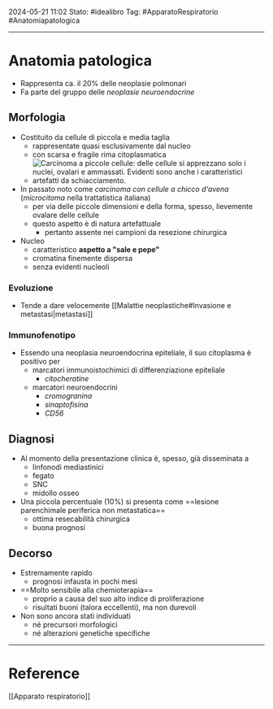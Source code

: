 2024-05-21 11:02
Stato: #idealibro 
Tag: #ApparatoRespiratorio #Anatomiapatologica 

---
# Anatomia patologica
- Rappresenta ca. il 20% delle neoplasie polmonari
- Fa parte del gruppo delle *neoplasie neuroendocrine*
## Morfologia
- Costituito da cellule di piccola e media taglia
	- rappresentate quasi esclusivamente dal nucleo
	- con scarsa e fragile rima citoplasmatica
	- ![Carcinoma a piccole cellule: delle cellule si apprezzano solo i nuclei, ovalari e ammassati. Evidenti sono anche i caratteristici artefatti da schiacciamento.](https://i.imgur.com/T7P4FCd.png)
- In passato noto come *carcinoma con cellule a chicco d'avena* (*microcitoma* nella trattatistica italiana)
	- per via delle piccole dimensioni e della forma, spesso, lievemente ovalare delle cellule
	- questo aspetto è di natura artefattuale
		- pertanto assente nei campioni da resezione chirurgica
- Nucleo
	- caratteristico **aspetto a "sale e pepe"**
	- cromatina finemente dispersa
	- senza evidenti nucleoli
### Evoluzione
- Tende a dare velocemente [[Malattie neoplastiche#Invasione e metastasi|metastasi]]
### Immunofenotipo
- Essendo una neoplasia neuroendocrina epiteliale, il suo citoplasma è positivo per
	- marcatori immunoistochimici di differenziazione epiteliale
		- *citocheratine*
	- marcatori neuroendocrini
		- *cromogranina*
		- *sinaptofisina*
		- *CD56*
## Diagnosi
- Al momento della presentazione clinica è, spesso, già disseminata a
	- linfonodi mediastinici
	- fegato
	- SNC
	- midollo osseo
- Una piccola percentuale (10%) si presenta come ==lesione parenchimale periferica non metastatica==
	- ottima resecabilità chirurgica
	- buona prognosi
## Decorso
- Estremamente rapido
	- prognosi infausta in pochi mesi
- ==Molto sensibile alla chemioterapia==
	- proprio a causa del suo alto indice di proliferazione
	- risultati buoni (talora eccellenti), ma non durevoli
- Non sono ancora stati individuati
	- né precursori morfologici
	- né alterazioni genetiche specifiche








---
# Reference
[[Apparato respiratorio]]